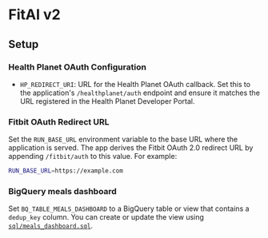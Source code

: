 # FitAI v2

## Setup

### Health Planet OAuth Configuration
- `HP_REDIRECT_URI`: URL for the Health Planet OAuth callback. Set this to the application's `/healthplanet/auth`
  endpoint and ensure it matches the URL registered in the Health Planet Developer Portal.

### Fitbit OAuth Redirect URL
Set the `RUN_BASE_URL` environment variable to the base URL where the application is served.
The app derives the Fitbit OAuth 2.0 redirect URL by appending `/fitbit/auth` to this value.
For example:

```bash
RUN_BASE_URL=https://example.com
```

### BigQuery meals dashboard
Set `BQ_TABLE_MEALS_DASHBOARD` to a BigQuery table or view that contains a `dedup_key` column.
You can create or update the view using [`sql/meals_dashboard.sql`](sql/meals_dashboard.sql).
